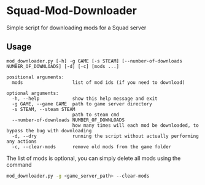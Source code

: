 # Squad-Mod-Downloader
Simple script for downloading mods for a Squad server

## Usage

```
mod_downloader.py [-h] -g GAME [-s STEAM] [--number-of-downloads NUMBER_OF_DOWNLOADS] [-d] [-c] [mods ...]

positional arguments:
  mods                  list of mod ids (if you need to download)

optional arguments:
  -h, --help            show this help message and exit
  -g GAME, --game GAME  path to game server directory
  -s STEAM, --steam STEAM
                        path to steam cmd
  --number-of-downloads NUMBER_OF_DOWNLOADS
                        how many times will each mod be downloaded, to bypass the bug with downloading
  -d, --dry             running the script without actually performing any actions
  -c, --clear-mods      remove old mods from the game folder
```

The list of mods is optional, you can simply delete all mods using the command 

```sh
mod_downloader.py -g <game_server_path> --clear-mods
```
